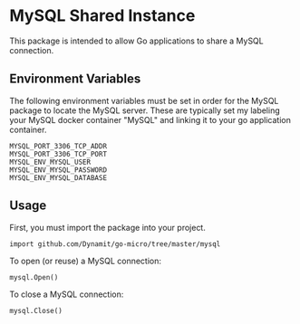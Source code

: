 # MySQL Shared Instance

This package is intended to allow Go applications to share a MySQL connection.

## Environment Variables

The following environment variables must be set in order for the MySQL package to locate the MySQL server. These are typically set my labeling your MySQL docker container "MySQL" and linking it to your go application container.

```
MYSQL_PORT_3306_TCP_ADDR
MYSQL_PORT_3306_TCP_PORT
MYSQL_ENV_MYSQL_USER
MYSQL_ENV_MYSQL_PASSWORD
MYSQL_ENV_MYSQL_DATABASE
```

## Usage

First, you must import the package into your project.

```
import github.com/Dynamit/go-micro/tree/master/mysql
```

To open (or reuse) a MySQL connection:

```
mysql.Open()
```

To close a MySQL connection:

```
mysql.Close()
```